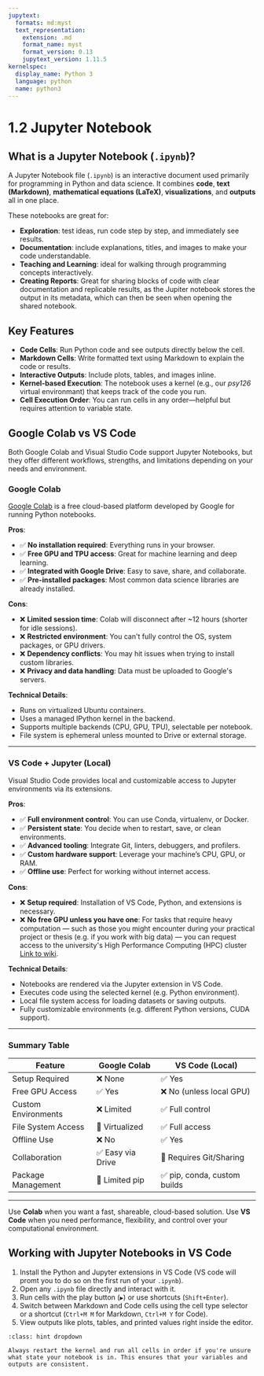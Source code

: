 ```yaml
---
jupytext:
  formats: md:myst
  text_representation:
    extension: .md
    format_name: myst
    format_version: 0.13
    jupytext_version: 1.11.5
kernelspec:
  display_name: Python 3
  language: python
  name: python3
---
```


# 1.2 Jupyter Notebook

## What is a Jupyter Notebook (`.ipynb`)?

A Jupyter Notebook file (`.ipynb`) is an interactive document used primarily for programming in Python and data science. It combines **code**, **text (Markdown)**, **mathematical equations (LaTeX)**, **visualizations**, and **outputs** all in one place.

These notebooks are great for:
- **Exploration**: test ideas, run code step by step, and immediately see results.
- **Documentation**: include explanations, titles, and images to make your code understandable.
- **Teaching and Learning**: ideal for walking through programming concepts interactively.
- **Creating Reports**: Great for sharing blocks of code with clear documentation and replicable results, as the Jupiter notebook stores the output in its metadata, which can then be seen when opening the shared notebook.

## Key Features

- **Code Cells**: Run Python code and see outputs directly below the cell.
- **Markdown Cells**: Write formatted text using Markdown to explain the code or results.
- **Interactive Outputs**: Include plots, tables, and images inline.
- **Kernel-based Execution**: The notebook uses a kernel (e.g., our *psy126* virtual environmant) that keeps track of the code you run. 
- **Cell Execution Order**: You can run cells in any order—helpful but requires attention to variable state.

## Google Colab vs VS Code

Both Google Colab and Visual Studio Code support Jupyter Notebooks, but they offer different workflows, strengths, and limitations depending on your needs and environment.

### Google Colab

[Google Colab](https://colab.research.google.com/) is a free cloud-based platform developed by Google for running Python notebooks.

**Pros**:
- ✅ **No installation required**: Everything runs in your browser.
- ✅ **Free GPU and TPU access**: Great for machine learning and deep learning.
- ✅ **Integrated with Google Drive**: Easy to save, share, and collaborate.
- ✅ **Pre-installed packages**: Most common data science libraries are already installed.

**Cons**:
- ❌ **Limited session time**: Colab will disconnect after ~12 hours (shorter for idle sessions).
- ❌ **Restricted environment**: You can't fully control the OS, system packages, or GPU drivers.
- ❌ **Dependency conflicts**: You may hit issues when trying to install custom libraries.
- ❌ **Privacy and data handling**: Data must be uploaded to Google's servers.

**Technical Details**:
- Runs on virtualized Ubuntu containers.
- Uses a managed IPython kernel in the backend.
- Supports multiple backends (CPU, GPU, TPU), selectable per notebook.
- File system is ephemeral unless mounted to Drive or external storage.

---

### VS Code + Jupyter (Local)

Visual Studio Code provides local and customizable access to Jupyter environments via its extensions.

**Pros**:
- ✅ **Full environment control**: You can use Conda, virtualenv, or Docker.
- ✅ **Persistent state**: You decide when to restart, save, or clean environments.
- ✅ **Advanced tooling**: Integrate Git, linters, debuggers, and profilers.
- ✅ **Custom hardware support**: Leverage your machine’s CPU, GPU, or RAM.
- ✅ **Offline use**: Perfect for working without internet access.

**Cons**:
- ❌ **Setup required**: Installation of VS Code, Python, and extensions is necessary.
- ❌ **No free GPU unless you have one**: For tasks that require heavy computation — such as those you might encounter during your practical project or thesis (e.g. if you work with big data) — you can request access to the university's High Performance Computing (HPC) cluster [Link to wiki](https://hpcwiki.uol.de/).

**Technical Details**:
- Notebooks are rendered via the Jupyter extension in VS Code.
- Executes code using the selected kernel (e.g. Python environment).
- Local file system access for loading datasets or saving outputs.
- Fully customizable environments (e.g. different Python versions, CUDA support).

---

### Summary Table

| Feature                | Google Colab         | VS Code (Local)            |
|------------------------|----------------------|-----------------------------|
| Setup Required         | ❌ None              | ✅ Yes                      |
| Free GPU Access        | ✅ Yes               | ❌ No (unless local GPU)    |
| Custom Environments    | ❌ Limited           | ✅ Full control             |
| File System Access     | 🔸 Virtualized       | ✅ Full access              |
| Offline Use            | ❌ No                | ✅ Yes                      |
| Collaboration          | ✅ Easy via Drive    | 🔸 Requires Git/Sharing     |
| Package Management     | 🔸 Limited pip       | ✅ pip, conda, custom builds|

---

Use **Colab** when you want a fast, shareable, cloud-based solution. Use **VS Code** when you need performance, flexibility, and control over your computational environment.

## Working with Jupyter Notebooks in VS Code

1. Install the Python and Jupyter extensions in VS Code (VS code will promt you to do so on the first run of your `.ipynb`).
2. Open any `.ipynb` file directly and interact with it.
3. Run cells with the play button (`▶️`) or use shortcuts (`Shift+Enter`).
4. Switch between Markdown and Code cells using the cell type selector or a shortcut (`Ctrl+M M` for Markdown, `Ctrl+M Y` for Code).
5. View outputs like plots, tables, and printed values right inside the editor.

```{admonition} Tip for Beginners
:class: hint dropdown

Always restart the kernel and run all cells in order if you're unsure what state your notebook is in. This ensures that your variables and outputs are consistent.
```


